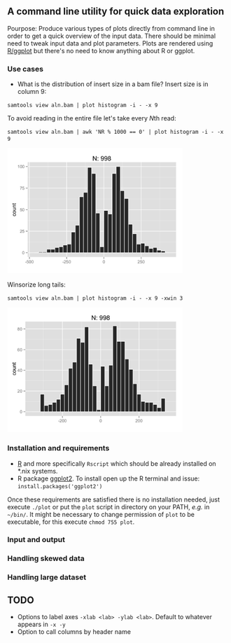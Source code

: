## A command line utility for quick data exploration

Pourpose: Produce various types of plots directly from command line in order to get a quick overview of the input data. There should be minimal need to tweak input data and plot parameters. Plots are rendered using [R/ggplot](http://ggplot2.org/) but there's no need to know anything about R or ggplot.

### Use cases

* What is the distribution of insert size in a bam file? Insert size is in column 9:

```
samtools view aln.bam | plot histogram -i - -x 9
```

To avoid reading in the entire file let's take every *N*th read:

```
samtools view aln.bam | awk 'NR % 1000 == 0' | plot histogram -i - -x 9
```

<img src="figures/hist.png" width="400">

Winsorize long tails:

```
samtools view aln.bam | plot histogram -i - -x 9 -xwin 3
```

<img src="figures/hist-win.png" width="400">


### Installation and requirements

* [R](https://cran.r-project.org/) and more specifically `Rscript` which should be already installed on *.nix systems.
* R package [ggplot2](http://ggplot2.org/). To install open up the R terminal and issue: `install.packages('ggplot2')`

Once these requirements are satisfied there is no installation needed, just execute `./plot` or put the `plot` script in directory on your PATH,  *e.g.* in `~/bin/`. It might be necessary to change permission of `plot` to be executable, for this execute `chmod 755 plot`.

### Input and output

### Handling skewed data

### Handling large dataset

## TODO

* Options to label axes `-xlab <lab> -ylab <lab>`. Default to whatever appears in `-x -y`
* Option to call columns by header name
